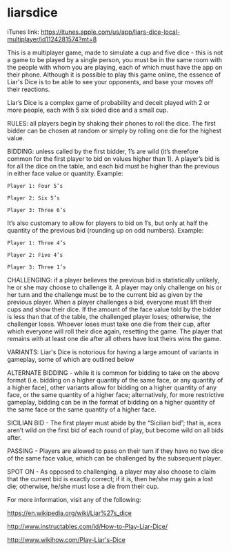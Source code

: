 # liarsdice

iTunes link: https://itunes.apple.com/us/app/liars-dice-local-multiplayer/id1124281574?mt=8

This is a multiplayer game, made to simulate a cup and five dice - this is not a game to be played by a single person, you must be in the same room with the people with whom you are playing, each of which must have the app on their phone. Although it is possible to play this game online, the essence of Liar's Dice is to be able to see your opponents, and base your moves off their reactions.

Liar’s Dice is a complex game of probability and deceit played with 2 or more people, each with 5 six sided dice and a small cup.

RULES: all players begin by shaking their phones to roll the dice. The first bidder can be chosen at random or simply by rolling one die for the highest value.

BIDDING: unless called by the first bidder, 1’s are wild (it’s therefore common for the first player to bid on values higher than 1). A player’s bid is for all the dice on the table, and each bid must be higher than the previous in either face value or quantity. Example: 

	Player 1: Four 5’s
	
	Player 2: Six 5’s
	
	Player 3: Three 6’s
	
It’s also customary to allow for players to bid on 1’s, but only at half the quantity of the previous bid (rounding up on odd numbers). Example:

	Player 1: Three 4’s
	
	Player 2: Five 4’s
	
	Player 3: Three 1’s
	
CHALLENGING: if a player believes the previous bid is statistically unlikely, he or she may choose to challenge it. A player may only challenge on his or her turn and the challenge must be to the current bid as given by the previous player. When a player challenges a bid, everyone must lift their cups and show their dice. If the amount of the face value told by the bidder is less than that of the table, the challenged player loses; otherwise, the challenger loses. Whoever loses must take one die from their cup, after which everyone will roll their dice again, resetting the game. The player that remains with at least one die after all others have lost theirs wins the game.

VARIANTS: Liar's Dice is notorious for having a large amount of variants in gameplay, some of which are outlined below

  ALTERNATE BIDDING - while it is common for bidding to take on the above format (i.e. bidding on a higher quantity of the same face, or any quantity of a higher face), other variants allow for bidding on a higher quantity of any face, or the same quantity of a higher face; alternatively, for more restrictive gameplay, bidding can be in the format of bidding on a higher quantity of the same face or the same quantity of a higher face.
  
  SICILIAN BID - The first player must abide by the “Sicilian bid”; that is, aces aren’t wild on the first bid of each round of play, but become wild on all bids after.
  
  PASSING - Players are allowed to pass on their turn if they have no two dice of the same face value, which can be challenged by the subsequent player. 
  
  SPOT ON - As opposed to challenging, a player may also choose to claim that the current bid is exactly correct; if it is, then he/she may gain a lost die; otherwise, he/she must lose a die from their cup.

For more information, visit any of the following:

https://en.wikipedia.org/wiki/Liar%27s_dice

http://www.instructables.com/id/How-to-Play-Liar-Dice/

http://www.wikihow.com/Play-Liar's-Dice

